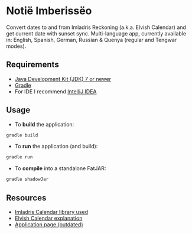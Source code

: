 # Notië Imberissëo

Convert dates to and from Imladris Reckoning (a.k.a. Elvish Calendar) and get current date with sunset sync.
Multi-language app, currently available in: English, Spanish, German, Russian & Quenya (regular and Tengwar modes).

## Requirements

* [Java Development Kit (JDK) 7 or newer](http://www.oracle.com/technetwork/java/javase/downloads/index-jsp-138363.html)
* [Gradle](https://gradle.org/)
* For IDE I recommend [IntelliJ IDEA](https://www.jetbrains.com/idea/)

## Usage

* To **build** the application:
```bash
gradle build
```

* To **run** the application (and build):
```bash
gradle run
```

* To **compile** into a standalone FatJAR:
```bash
gradle shadowJar
```

## Resources
* [Imladris Calendar library used](https://github.com/joaquingatica/Imladris-Calendar)
* [Elvish Calendar explanation](https://quenya101.com/calendar/)
* [Application page (outdated)](https://quenya101.com/2012/08/29/elvish-calendar-now-easier-than-ever/)
